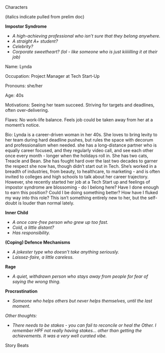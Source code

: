 <!-----



Conversion time: 0.88 seconds.


Using this Markdown file:

1. Paste this output into your source file.
2. See the notes and action items below regarding this conversion run.
3. Check the rendered output (headings, lists, code blocks, tables) for proper
   formatting and use a linkchecker before you publish this page.

Conversion notes:

* Docs to Markdown version 1.0β39
* Wed Oct 09 2024 12:32:07 GMT-0700 (PDT)
* Source doc: Characters and Story Beats
----->


Characters

(italics indicate pulled from prelim doc)

**Impostor Syndrome**



* *A high-achieving professional who isn’t sure that they belong anywhere.*
* *A straight A+ student?*
* *Celebrity?*
* *Corporate sweetheart? (lol - like someone who is just kiiiiilling it at their job)*

Name: Lynda 

Occupation: Project Manager at Tech Start-Up

Pronouns: she/her

Age: 40s

Motivations: Seeing her team succeed. Striving for targets and deadlines, often over-delivering.

Flaws: No work-life balance. Feels job could be taken away from her at a moment’s notice.

Bio: Lynda is a career-driven woman in her 40s. She loves to bring levity to her team during hard deadline pushes, but rules the space with decorum and professionalism when needed.  she has a long-distance partner who is equally career focused, and they regularly video call, and see each other once every month - longer when the holidays roll in. She has two cats, Treacle and Bean. She has fought hard over the last two decades to garner the respect she now has, though didn’t start out in Tech. She’s worked in a breadth of industries, from beauty, to healthcare, to marketing - and is often invited to colleges and high schools to talk about her career trajectory. However, she recently started her job at a Tech Start up and feelings of impostor syndrome are blossoming - do I belong here? Have I done enough to earn this position? Could I be doing something better? How have I fluked my way into this role? This isn’t something entirely new to her, but the self-doubt is louder than normal lately.

**Inner Child**



* *A once care-free person who grew up too fast.*
* *Cold, a little distant?*
* *Has responsibility.*

**(Coping) Defence Mechanisms**



* *A jokester type who doesn’t take anything seriously.*
* *Laissez-faire, a little careless.*

**Rage**



* *A quiet, withdrawn person who stays away from people for fear of saying the wrong thing.*

**Procrastination**



* *Someone who helps others but never helps themselves, until the last moment.*

*Other thoughts:*



* *There needs to be stakes - you can fail to reconcile or heal the Other. I remember HPF not really having stakes… other than getting the achievements. It was a very well curated vibe.*

Story Beats
